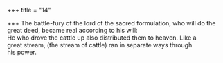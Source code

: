 +++
title = "14"

+++
The battle-fury of the lord of the sacred formulation, who will do the  great deed, became real according to his will:  
He who drove the cattle up also distributed them to heaven. Like a  
great stream, (the stream of cattle) ran in separate ways through  
his power.  